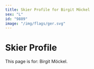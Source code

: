 ```yaml
---
title: Skier Profile for Birgit Möckel
sex: "L"
id: "9889"
image: "/img/flags/ger.svg" 
---
```


# Skier Profile

This page is for: Birgit Möckel.
    